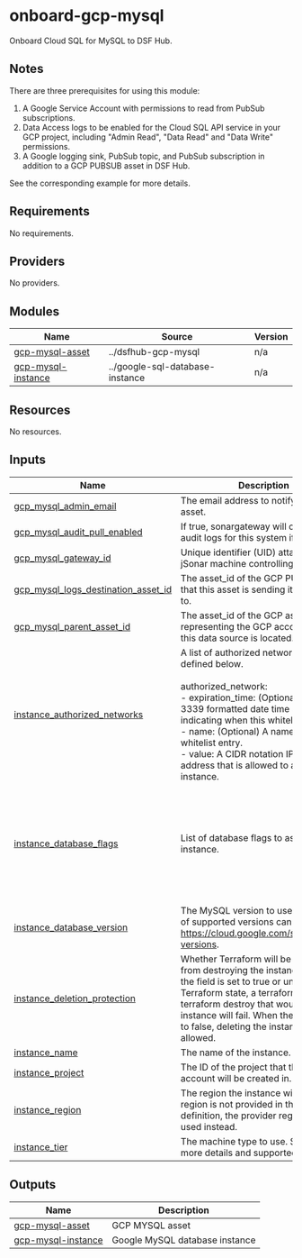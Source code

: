 # onboard-gcp-mysql

Onboard Cloud SQL for MySQL to DSF Hub.

## Notes
There are three prerequisites for using this module:
1. A Google Service Account with permissions to read from PubSub subscriptions.
2. Data Access logs to be enabled for the Cloud SQL API service in your GCP project, including "Admin Read", "Data Read" and "Data Write" permissions.
3. A Google logging sink, PubSub topic, and PubSub subscription in addition to a GCP PUBSUB asset in DSF Hub.

See the corresponding example for more details.

<!-- BEGIN_TF_DOCS -->
## Requirements

No requirements.

## Providers

No providers.

## Modules

| Name | Source | Version |
|------|--------|---------|
| <a name="module_gcp-mysql-asset"></a> [gcp-mysql-asset](#module\_gcp-mysql-asset) | ../dsfhub-gcp-mysql | n/a |
| <a name="module_gcp-mysql-instance"></a> [gcp-mysql-instance](#module\_gcp-mysql-instance) | ../google-sql-database-instance | n/a |

## Resources

No resources.

## Inputs

| Name | Description | Type | Default | Required |
|------|-------------|------|---------|:--------:|
| <a name="input_gcp_mysql_admin_email"></a> [gcp\_mysql\_admin\_email](#input\_gcp\_mysql\_admin\_email) | The email address to notify about the asset. | `string` | n/a | yes |
| <a name="input_gcp_mysql_audit_pull_enabled"></a> [gcp\_mysql\_audit\_pull\_enabled](#input\_gcp\_mysql\_audit\_pull\_enabled) | If true, sonargateway will collect the audit logs for this system if it can. | `bool` | `false` | no |
| <a name="input_gcp_mysql_gateway_id"></a> [gcp\_mysql\_gateway\_id](#input\_gcp\_mysql\_gateway\_id) | Unique identifier (UID) attached to the jSonar machine controlling the asset | `string` | n/a | yes |
| <a name="input_gcp_mysql_logs_destination_asset_id"></a> [gcp\_mysql\_logs\_destination\_asset\_id](#input\_gcp\_mysql\_logs\_destination\_asset\_id) | The asset\_id of the GCP PUSUB asset that this asset is sending its audit logs to. | `string` | n/a | yes |
| <a name="input_gcp_mysql_parent_asset_id"></a> [gcp\_mysql\_parent\_asset\_id](#input\_gcp\_mysql\_parent\_asset\_id) | The asset\_id of the GCP asset representing the GCP account where this data source is located. | `string` | `null` | no |
| <a name="input_instance_authorized_networks"></a> [instance\_authorized\_networks](#input\_instance\_authorized\_networks) | A list of authorized network blocks as defined below.<br><br>  authorized\_network:<br>  - expiration\_time: (Optional) The RFC 3339 formatted date time string indicating when this whitelist expires.<br>  - name: (Optional) A name for this whitelist entry.<br>  - value: A CIDR notation IPv4 or IPv6 address that is allowed to access this instance. | <pre>list(<br>    object(<br>      {<br>        expiration_time = optional(string)<br>        name            = optional(string)<br>        value           = string<br>      }<br>    )<br>  )</pre> | n/a | yes |
| <a name="input_instance_database_flags"></a> [instance\_database\_flags](#input\_instance\_database\_flags) | List of database flags to assign to the instance. | <pre>list(<br>    object(<br>      {<br>        name  = string<br>        value = string<br>      }<br>    )<br>  )</pre> | <pre>[<br>  {<br>    "name": "log_output",<br>    "value": "FILE"<br>  },<br>  {<br>    "name": "general_log",<br>    "value": "on"<br>  }<br>]</pre> | no |
| <a name="input_instance_database_version"></a> [instance\_database\_version](#input\_instance\_database\_version) | The MySQL version to use. The full list of supported versions can be found at https://cloud.google.com/sql/docs/db-versions. | `string` | `"MYSQL_8_0"` | no |
| <a name="input_instance_deletion_protection"></a> [instance\_deletion\_protection](#input\_instance\_deletion\_protection) | Whether Terraform will be prevented from destroying the instance. When the field is set to true or unset in Terraform state, a terraform apply or terraform destroy that would delete the instance will fail. When the field is set to false, deleting the instance is allowed. | `bool` | `false` | no |
| <a name="input_instance_name"></a> [instance\_name](#input\_instance\_name) | The name of the instance. | `string` | n/a | yes |
| <a name="input_instance_project"></a> [instance\_project](#input\_instance\_project) | The ID of the project that the service account will be created in. | `string` | `null` | no |
| <a name="input_instance_region"></a> [instance\_region](#input\_instance\_region) | The region the instance will sit in. If a region is not provided in the resource definition, the provider region will be used instead. | `string` | `null` | no |
| <a name="input_instance_tier"></a> [instance\_tier](#input\_instance\_tier) | The machine type to use. See [tiers](https://cloud.google.com/sql/docs/mysql/admin-api/rest/v1beta4/tiers) for more details and supported versions | `string` | `"db-f1-micro"` | no |

## Outputs

| Name | Description |
|------|-------------|
| <a name="output_gcp-mysql-asset"></a> [gcp-mysql-asset](#output\_gcp-mysql-asset) | GCP MYSQL asset |
| <a name="output_gcp-mysql-instance"></a> [gcp-mysql-instance](#output\_gcp-mysql-instance) | Google MySQL database instance |
<!-- END_TF_DOCS -->
